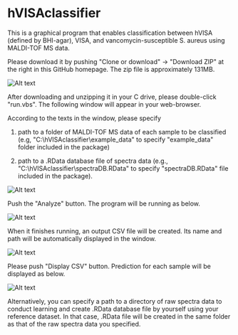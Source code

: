# hVISAclassifier

This is a graphical program that enables classification between hVISA (defined by BHI-agar), VISA, and vancomycin-susceptible S. aureus using MALDI-TOF MS data.  

Please download it by pushing "Clone or download" -> "Download ZIP" at the right in this GitHub homepage.  The zip file is approximately 131MB.

![Alt text](http://yahara.hustle.ne.jp/projects/hVISAclassifier/download_zip.png "main_window1")

After downloading and unzipping it in your C drive, please double-click "run.vbs".  The following window will appear in your web-browser.  

According to the texts in the window, please specify 
1) path to a folder of MALDI-TOF MS data of each sample to be classified (e.g, "C:\hVISAclassifier\example_data" to specify "example_data" folder included in the package)

2) path to a .RData database file of spectra data (e.g., "C:\hVISAclassifier\spectraDB.RData" to specify "spectraDB.RData" file included in the package). 

![Alt text](http://yahara.hustle.ne.jp/projects/hVISAclassifier/main_window1.png "main_window1")

Push the "Analyze" button.  The program will be running as below.


![Alt text](http://yahara.hustle.ne.jp/projects/hVISAclassifier/main_window2.png "main_window2")

When it finishes running, an output CSV file will be created.  Its name and path will be automatically displayed in the window.

![Alt text](http://yahara.hustle.ne.jp/projects/hVISAclassifier/main_window4.png "main_window4")

Please push "Display CSV" button.  Prediction for each sample will be displayed as below.

![Alt text](http://yahara.hustle.ne.jp/projects/hVISAclassifier/main_window5.png "main_window5")

Alternatively, you can specify a path to a directory of raw spectra data to conduct learning and create .RData database file by yourself using your reference dataset.
In that case, .RData file will be created in the same folder as that of the raw spectra data you specified.
